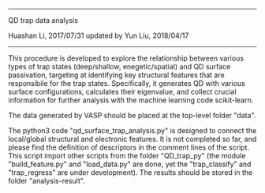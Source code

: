 **************************************************************
QD trap data analysis

Huashan Li, 2017/07/31
updated by Yun Liu, 2018/04/17
**************************************************************

This procedure is developed to explore the relationship between various types of trap states (deep/shallow, enegetic/spatial) and QD surface passivation, targeting at identifying key structural features that are responsibile for the trap states. Specifically, it generates QD with various surface configurations, calculates their eigenvalue, and collect crucial information for further analysis with the machine learning code scikit-learn.

The data generated by VASP should be placed at the top-level folder "data".

The python3 code "qd_surface_trap_analysis.py" is designed to connect the local/global structural and electronic features. It is not completed so far, and please find the definition of descriptors in the comment lines of the script. This script import other scripts from the folder "QD_trap_py" (the module "build_feature.py" and "load_data.py" are done, yet the "trap_classify" and "trap_regress" are under development). The results should be stored in the folder "analysis-result".
